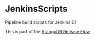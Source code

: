 # JenkinsScripts
Pipeline build scripts for Jenkins CI

This is part of the [ArangoDB Release Flow](https://github.com/arangodb/documents/blob/master/Core/releaseflow.md)
